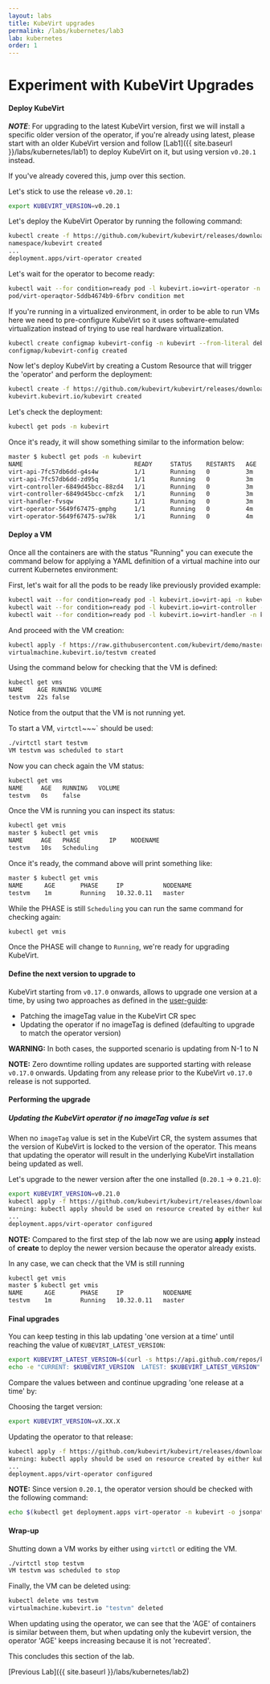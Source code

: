 ```yaml
---
layout: labs
title: KubeVirt upgrades
permalink: /labs/kubernetes/lab3
lab: kubernetes
order: 1
---
```


# Experiment with KubeVirt Upgrades

#### Deploy KubeVirt

***NOTE***: For upgrading to the latest KubeVirt version, first we will install a specific older version of the operator, if you're already using latest, please start with an older KubeVirt version and follow [Lab1]({{ site.baseurl }}/labs/kubernetes/lab1) to deploy KubeVirt on it, but using version `v0.20.1` instead.

If you've already covered this, jump over this section.

Let's stick to use the release `v0.20.1`:

~~~sh
export KUBEVIRT_VERSION=v0.20.1
~~~

Let's deploy the KubeVirt Operator by running the following command:

~~~sh
kubectl create -f https://github.com/kubevirt/kubevirt/releases/download/${KUBEVIRT_VERSION}/kubevirt-operator.yaml
namespace/kubevirt created
...
deployment.apps/virt-operator created
~~~

Let's wait for the operator to become ready:
~~~sh
kubectl wait --for condition=ready pod -l kubevirt.io=virt-operator -n kubevirt --timeout=100s
pod/virt-operaqtor-5ddb4674b9-6fbrv condition met
~~~

If you're running in a virtualized environment, in order to be able to run VMs here we need to pre-configure KubeVirt so it uses software-emulated virtualization instead of trying to use real hardware virtualization.

~~~sh
kubectl create configmap kubevirt-config -n kubevirt --from-literal debug.useEmulation=true
configmap/kubevirt-config created
~~~

Now let's deploy KubeVirt by creating a Custom Resource that will trigger the 'operator' and perform the deployment:

~~~sh
kubectl create -f https://github.com/kubevirt/kubevirt/releases/download/${KUBEVIRT_VERSION}/kubevirt-cr.yaml
kubevirt.kubevirt.io/kubevirt created
~~~

Let's check the deployment:
~~~sh
kubectl get pods -n kubevirt
~~~

Once it's ready, it will show something similar to the information below:

~~~sh
master $ kubectl get pods -n kubevirt
NAME                               READY     STATUS    RESTARTS   AGE
virt-api-7fc57db6dd-g4s4w          1/1       Running   0          3m
virt-api-7fc57db6dd-zd95q          1/1       Running   0          3m
virt-controller-6849d45bcc-88zd4   1/1       Running   0          3m
virt-controller-6849d45bcc-cmfzk   1/1       Running   0          3m
virt-handler-fvsqw                 1/1       Running   0          3m
virt-operator-5649f67475-gmphg     1/1       Running   0          4m
virt-operator-5649f67475-sw78k     1/1       Running   0          4m
~~~

#### Deploy a VM

Once all the containers are with the status "Running" you can execute the command below for applying a YAML definition of a virtual machine into our current Kubernetes environment:

First, let's wait for all the pods to be ready like previously provided example:

~~~sh
kubectl wait --for condition=ready pod -l kubevirt.io=virt-api -n kubevirt --timeout=100s
kubectl wait --for condition=ready pod -l kubevirt.io=virt-controller -n kubevirt --timeout=100s
kubectl wait --for condition=ready pod -l kubevirt.io=virt-handler -n kubevirt --timeout=100s
~~~

And proceed with the VM creation:

~~~sh
kubectl apply -f https://raw.githubusercontent.com/kubevirt/demo/master/manifests/vm.yaml
virtualmachine.kubevirt.io/testvm created
~~~

Using the command below for checking that the VM is defined:

~~~sh
kubectl get vms
NAME    AGE RUNNING VOLUME
testvm  22s false
~~~

Notice from the output that the VM is not running yet.

To start a VM, `virtctl`~~~` should be used:

~~~sh
./virtctl start testvm
VM testvm was scheduled to start
~~~

Now you can check again the VM status:

~~~sh
kubectl get vms
NAME     AGE   RUNNING   VOLUME
testvm   0s    false
~~~

Once the VM is running you can inspect its status:

~~~sh
kubectl get vmis
master $ kubectl get vmis
NAME     AGE   PHASE        IP    NODENAME
testvm   10s   Scheduling
~~~

Once it's ready, the command above will print something like:

~~~sh
master $ kubectl get vmis
NAME      AGE       PHASE     IP           NODENAME
testvm    1m        Running   10.32.0.11   master
~~~

While the PHASE is still `Scheduling` you can run the same command for checking again:

~~~sh
kubectl get vmis
~~~

Once the PHASE will change to `Running`, we're ready for upgrading KubeVirt.

#### Define the next version to upgrade to

KubeVirt starting from `v0.17.0` onwards, allows to upgrade one version at a time, by using two approaches as defined in the [user-guide](https://kubevirt.io/user-guide/docs/latest/administration/intro.html#update):

- Patching the imageTag value in the KubeVirt CR spec
- Updating the operator if no imageTag is defined (defaulting to upgrade to match the operator version)

**WARNING:** In both cases, the supported scenario is updating from N-1 to N

**NOTE:** Zero downtime rolling updates are supported starting with release `v0.17.0` onwards. Updating from any release prior to the KubeVirt `v0.17.0` release is not supported.

#### Performing the upgrade

##### Updating the KubeVirt operator if no imageTag value is set

When no `imageTag` value is set in the KubeVirt CR, the system assumes that the version of KubeVirt is locked to the version of the operator. This means that updating the operator will result in the underlying KubeVirt installation being updated as well.

Let's upgrade to the newer version after the one installed (`0.20.1` -> `0.21.0`):

~~~sh
export KUBEVIRT_VERSION=v0.21.0
kubectl apply -f https://github.com/kubevirt/kubevirt/releases/download/${KUBEVIRT_VERSION}/kubevirt-operator.yaml
Warning: kubectl apply should be used on resource created by either kubectl create --save-config or kubectl apply
...
deployment.apps/virt-operator configured
~~~

**NOTE:** Compared to the first step of the lab now we are using **apply** instead of **create** to deploy the newer version because the operator already exists.

In any case, we can check that the VM is still running

~~~sh
kubectl get vmis
master $ kubectl get vmis
NAME      AGE       PHASE     IP           NODENAME
testvm    1m        Running   10.32.0.11   master
~~~


#### Final upgrades

You can keep testing in this lab updating 'one version at a time' until reaching the value of `KUBEVIRT_LATEST_VERSION`:

~~~sh
export KUBEVIRT_LATEST_VERSION=$(curl -s https://api.github.com/repos/kubevirt/kubevirt/releases/latest | jq -r .tag_name)
echo -e "CURRENT: $KUBEVIRT_VERSION  LATEST: $KUBEVIRT_LATEST_VERSION"
~~~

Compare the values between and continue upgrading 'one release at a time' by:

Choosing the target version:

~~~sh
export KUBEVIRT_VERSION=vX.XX.X
~~~

Updating the operator to that release:

~~~sh
kubectl apply -f https://github.com/kubevirt/kubevirt/releases/download/${KUBEVIRT_VERSION}/kubevirt-operator.yaml
Warning: kubectl apply should be used on resource created by either kubectl create --save-config or kubectl apply
...
deployment.apps/virt-operator configured
~~~

**NOTE:** Since version `0.20.1`, the operator version should be checked with the following command:

~~~sh
echo $(kubectl get deployment.apps virt-operator -n kubevirt -o jsonpath='{.spec.template.spec.containers[0].env[?(@.name=="KUBEVIRT_VERSION")].value}')
~~~

#### Wrap-up

Shutting down a VM works by either using `virtctl` or editing the VM.

~~~sh
./virtctl stop testvm
VM testvm was scheduled to stop
~~~

Finally, the VM can be deleted using:

~~~sh
kubectl delete vms testvm
virtualmachine.kubevirt.io "testvm" deleted
~~~

When updating using the operator, we can see that the 'AGE' of containers is similar between them, but when updating only the kubevirt version, the operator 'AGE' keeps increasing because it is not 'recreated'.

This concludes this section of the lab.

[Previous Lab]({{ site.baseurl }}/labs/kubernetes/lab2)
